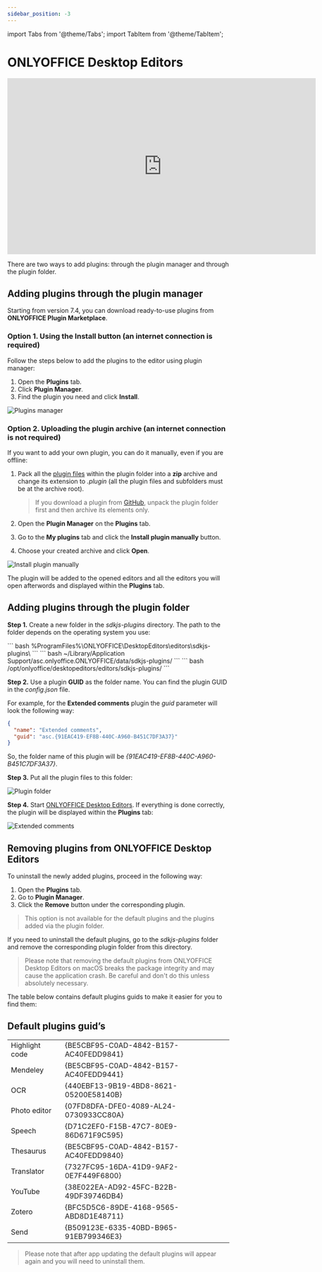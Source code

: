 ```yaml
---
sidebar_position: -3
---
```


import Tabs from '@theme/Tabs';
import TabItem from '@theme/TabItem';

# ONLYOFFICE Desktop Editors

<iframe src="https://www.youtube.com/embed/bHTia-F0K3w?wmode=transparent" class="video-frame" width="700px" height="400px" frameborder="0" allowfullscreen></iframe>

There are two ways to add plugins: through the plugin manager and through the plugin folder.

## Adding plugins through the plugin manager

Starting from version 7.4, you can download ready-to-use plugins from **ONLYOFFICE Plugin Marketplace**.

### Option 1. Using the Install button (an internet connection is required)

Follow the steps below to add the plugins to the editor using plugin manager:

1. Open the **Plugins** tab.
2. Click **Plugin Manager**.
3. Find the plugin you need and click **Install**.

![Plugins manager](/assets/images/plugins/desktop-plugin-manager.png)

### Option 2. Uploading the plugin archive (an internet connection is not required)

If you want to add your own plugin, you can do it manually, even if you are offline:

1. Pack all the [plugin files](../../structure/manifest/manifest.md) within the plugin folder into a **zip** archive and change its extension to *.plugin* (all the plugin files and subfolders must be at the archive root).

   > If you download a plugin from [GitHub](https://github.com/ONLYOFFICE/sdkjs-plugins), unpack the plugin folder first and then archive its elements only.

2. Open the **Plugin Manager** on the **Plugins** tab.

3. Go to the **My plugins** tab and click the **Install plugin manually** button.

4. Choose your created archive and click **Open**.

![Install plugin manually](/assets/images/plugins/install-manually.png)

The plugin will be added to the opened editors and all the editors you will open afterwords and displayed within the **Plugins** tab.

## Adding plugins through the plugin folder

**Step 1.** Create a new folder in the *sdkjs-plugins* directory. The path to the folder depends on the operating system you use:

<Tabs>
  <TabItem value="win" label="Windows">
      ``` bash
      %ProgramFiles%\ONLYOFFICE\DesktopEditors\editors\sdkjs-plugins\
      ```
  </TabItem>
  <TabItem value="mac" label="macOS">
      ``` bash
      ~/Library/Application Support/asc.onlyoffice.ONLYOFFICE/data/sdkjs-plugins/
      ```
  </TabItem>
  <TabItem value="lin" label="Linux">
      ``` bash
      /opt/onlyoffice/desktopeditors/editors/sdkjs-plugins/
      ```
  </TabItem>
</Tabs>

**Step 2.** Use a plugin **GUID** as the folder name. You can find the plugin GUID in the *config.json* file.

For example, for the **Extended comments** plugin the *guid* parameter will look the following way:

``` json
{
  "name": "Extended comments",
  "guid": "asc.{91EAC419-EF8B-440C-A960-B451C7DF3A37}"
}
```

So, the folder name of this plugin will be *\{91EAC419-EF8B-440C-A960-B451C7DF3A37\}*.

**Step 3.** Put all the plugin files to this folder:

![Plugin folder](/assets/images/plugins/plugins_folder.png)

**Step 4.** Start [ONLYOFFICE Desktop Editors](../../../desktop-editors/get-started/overview.md). If everything is done correctly, the plugin will be displayed within the **Plugins** tab:

![Extended comments](/assets/images/plugins/extended_comments.png)

## Removing plugins from ONLYOFFICE Desktop Editors

To uninstall the newly added plugins, proceed in the following way:

1. Open the **Plugins** tab.
2. Go to **Plugin Manager**.
3. Click the **Remove** button under the corresponding plugin.

> This option is not available for the default plugins and the plugins added via the plugin folder.

If you need to uninstall the default plugins, go to the *sdkjs-plugins* folder and remove the corresponding plugin folder from this directory.

> Please note that removing the default plugins from ONLYOFFICE Desktop Editors on macOS breaks the package integrity and may cause the application crash. Be careful and don't do this unless absolutely necessary.

The table below contains default plugins guids to make it easier for you to find them:

## Default plugins guid’s

|                |                                        |
| -------------- | -------------------------------------- |
| Highlight code | \{BE5CBF95-C0AD-4842-B157-AC40FEDD9841\} |
| Mendeley       | \{BE5CBF95-C0AD-4842-B157-AC40FEDD9441\} |
| OCR            | \{440EBF13-9B19-4BD8-8621-05200E58140B\} |
| Photo editor   | \{07FD8DFA-DFE0-4089-AL24-0730933CC80A\} |
| Speech         | \{D71C2EF0-F15B-47C7-80E9-86D671F9C595\} |
| Thesaurus      | \{BE5CBF95-C0AD-4842-B157-AC40FEDD9840\} |
| Translator     | \{7327FC95-16DA-41D9-9AF2-0E7F449F6800\} |
| YouTube        | \{38E022EA-AD92-45FC-B22B-49DF39746DB4\} |
| Zotero         | \{BFC5D5C6-89DE-4168-9565-ABD8D1E48711\} |
| Send           | \{B509123E-6335-40BD-B965-91EB799346E3\} |

> Please note that after app updating the default plugins will appear again and you will need to uninstall them.

